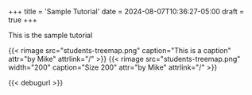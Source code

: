 +++
title = 'Sample Tutorial'
date = 2024-08-07T10:36:27-05:00
draft = true
+++

This is the sample tutorial

{{< rimage src="students-treemap.png" caption="This is a caption" attr="by Mike" attrlink="/" >}}
{{< rimage src="students-treemap.png" width="200" caption="Size 200" attr="by Mike" attrlink="/" >}}

{{< debugurl >}}
